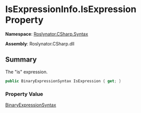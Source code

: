# IsExpressionInfo\.IsExpression Property

**Namespace**: [Roslynator.CSharp.Syntax](../../README.md)

**Assembly**: Roslynator\.CSharp\.dll

## Summary

The "is" expression\.

```csharp
public BinaryExpressionSyntax IsExpression { get; }
```

### Property Value

[BinaryExpressionSyntax](https://docs.microsoft.com/en-us/dotnet/api/microsoft.codeanalysis.csharp.syntax.binaryexpressionsyntax)

